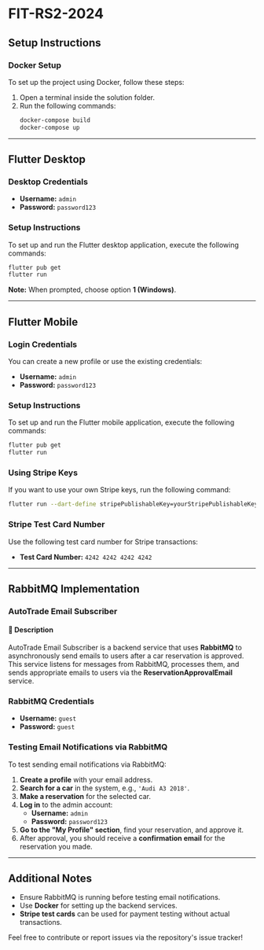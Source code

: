 # FIT-RS2-2024

## Setup Instructions

### Docker Setup
To set up the project using Docker, follow these steps:

1. Open a terminal inside the solution folder.
2. Run the following commands:
   ```sh
   docker-compose build
   docker-compose up
   ```

---

## Flutter Desktop

### Desktop Credentials
- **Username:** `admin`
- **Password:** `password123`

### Setup Instructions
To set up and run the Flutter desktop application, execute the following commands:

```sh
flutter pub get
flutter run
```

**Note:** When prompted, choose option **1 (Windows)**.

---

## Flutter Mobile

### Login Credentials
You can create a new profile or use the existing credentials:
- **Username:** `admin`
- **Password:** `password123`

### Setup Instructions
To set up and run the Flutter mobile application, execute the following commands:

```sh
flutter pub get
flutter run
```

### Using Stripe Keys
If you want to use your own Stripe keys, run the following command:
```sh
flutter run --dart-define stripePublishableKey=yourStripePublishableKey --dart-define stripeSecretKey=yourStripeSecretKey
```

### Stripe Test Card Number
Use the following test card number for Stripe transactions:
- **Test Card Number:** `4242 4242 4242 4242`

---

## RabbitMQ Implementation

### AutoTrade Email Subscriber

#### 📩 Description
AutoTrade Email Subscriber is a backend service that uses **RabbitMQ** to asynchronously send emails to users after a car reservation is approved. This service listens for messages from RabbitMQ, processes them, and sends appropriate emails to users via the **ReservationApprovalEmail** service.

### RabbitMQ Credentials
- **Username:** `guest`
- **Password:** `guest`

### Testing Email Notifications via RabbitMQ
To test sending email notifications via RabbitMQ:

1. **Create a profile** with your email address.
2. **Search for a car** in the system, e.g., `'Audi A3 2018'`.
3. **Make a reservation** for the selected car.
4. **Log in** to the admin account:
   - **Username:** `admin`
   - **Password:** `password123`
5. **Go to the "My Profile" section**, find your reservation, and approve it.
6. After approval, you should receive a **confirmation email** for the reservation you made.

---

## Additional Notes
- Ensure RabbitMQ is running before testing email notifications.
- Use **Docker** for setting up the backend services.
- **Stripe test cards** can be used for payment testing without actual transactions.

Feel free to contribute or report issues via the repository's issue tracker!

